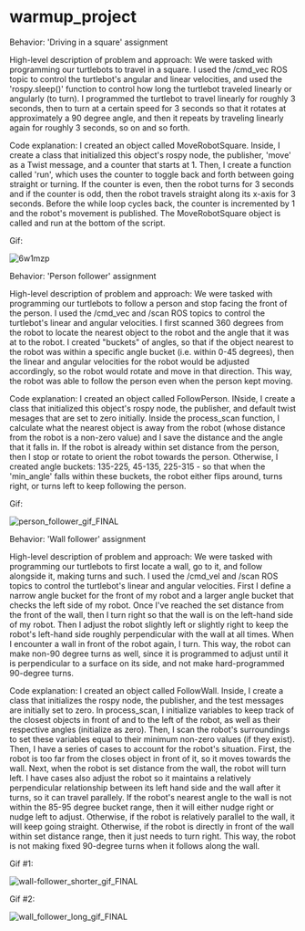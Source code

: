 # warmup_project
Behavior: 'Driving in a square' assignment

High-level description of problem and approach: We were tasked with programming
our turtlebots to travel in a square. I used the /cmd_vec ROS topic to control 
the turtlebot's angular and linear velocities, and used the 'rospy.sleep()' 
function to control how long the turtlebot traveled linearly or angularly (to turn).
I programmed the turtlebot to travel linearly for roughly 3 seconds, then to turn at
a certain speed for 3 seconds so that it rotates at approximately a 90 degree angle,
and then it repeats by traveling linearly again for roughly 3 seconds, so on and so
forth.

Code explanation: I created an object called MoveRobotSquare. Inside, I create a 
class that initialized this object's rospy node, the publisher, 'move' as a Twist
message, and a counter that starts at 1. Then, I create a function called 'run',
which uses the counter to toggle back and forth between going straight or turning.
If the counter is even, then the robot turns for 3 seconds and if the counter is odd,
then the robot travels straight along its x-axis for 3 seconds. Before the while loop
cycles back, the counter is incremented by 1 and the robot's movement is published.
The MoveRobotSquare object is called and run at the bottom of the script. 

Gif:

![6w1mzp](https://user-images.githubusercontent.com/55162345/194470938-0234af31-18d9-434f-9972-5daf04ad1dee.gif)

Behavior: 'Person follower' assignment

High-level description of problem and approach: We were tasked with programming our 
turtlebots to follow a person and stop facing the front of the person. I used the /cmd_vec
and /scan ROS topics to control the turtlebot's linear and angular velocities. I first
scanned 360 degrees from the robot to locate the nearest object to the robot and the angle
that it was at to the robot. I created "buckets" of angles, so that if the object nearest
to the robot was within a specific angle bucket (i.e. within 0-45 degrees), then the
linear and angular velocities for the robot would be adjusted accordingly, so the robot would
rotate and move in that direction. This way, the robot was able to follow the person even
when the person kept moving.

Code explanation: I created an object called FollowPerson. INside, I create a class
that initialized this object's rospy node, the publisher, and default twist mesages that
are set to zero initially. Inside the process_scan function, I calculate what the nearest
object is away from the robot (whose distance from the robot is a non-zero value) and
I save the distance and the angle that it falls in. If the robot is already within set
distance from the person, then I stop or rotate to orient the robot towards the person.
Otherwise, I created angle buckets: 135-225, 45-135, 225-315 - so that when the 'min_angle'
falls within these buckets, the robot either flips around, turns right, or turns left to
keep following the person. 


Gif:

![person_follower_gif_FINAL](https://user-images.githubusercontent.com/55162345/195950919-5945d1d5-d6c7-4221-80e9-856207de8047.gif)


Behavior: 'Wall follower' assignment

High-level description of problem and approach: We were tasked with programming our
turtlebots to first locate a wall, go to it, and follow alongside it, making turns and
such. I used the /cmd_vel and /scan ROS topics to control the turtlebot's linear and
angular velocities. First I define a narrow angle bucket for the front of my robot and
a larger angle bucket that checks the left side of my robot. Once I've reached the set
distance from the front of the wall, then I turn right so that the wall is on the left-hand 
side of my robot. Then I adjust the robot slightly left or slightly right to keep the robot's
left-hand side roughly perpendicular with the wall at all times. When I encounter a wall in
front of the robot again, I turn. This way, the robot can make non-90 degree turns as well,
since it is programmed to adjust until it is perpendicular to a surface on its side, and
not make hard-programmed 90-degree turns.

Code explanation: I created an object called FollowWall. Inside, I create a class that initializes
the rospy node, the publisher, and the test messages are initially set to zero. In process_scan,
I initialize variables to keep track of the closest objects in front of and to the left of the
robot, as well as their respective angles (initialize as zero). Then, I scan the robot's
surroundings to set these variables equal to their minimum non-zero values (if they exist). Then,
I have a series of cases to account for the robot's situation. First, the robot is too far from
the closes object in front of it, so it moves towards the wall. Next, when the robot is set
distance from the wall, the robot will turn left. I have cases also adjust the robot so it
maintains a relatively perpendicular relationship between its left hand side and the wall after
it turns, so it can travel parallely. If the robot's nearest angle to the wall is not within the
85-95 degree bucket range, then it will either nudge right or nudge left to adjust. Otherwise,
if the robot is relatively parallel to the wall, it will keep going straight. Otherwise, if the
robot is directly in front of the wall within set distance range, then it just needs to turn
right. This way, the robot is not making fixed 90-degree turns when it follows along the wall.


Gif #1: 

![wall-follower_shorter_gif_FINAL](https://user-images.githubusercontent.com/55162345/195950527-6aaaaaed-4e46-4362-8d3c-320bfd66a8f7.gif)

Gif #2:

![wall_follower_long_gif_FINAL](https://user-images.githubusercontent.com/55162345/195950558-ee04027d-7129-4e9f-aba6-04a8f47b3453.gif)



